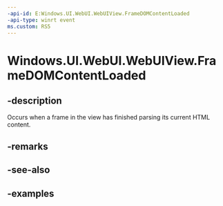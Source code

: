 ```yaml
---
-api-id: E:Windows.UI.WebUI.WebUIView.FrameDOMContentLoaded
-api-type: winrt event
ms.custom: RS5
---
```


<!-- Event syntax.
public event TypedEventHandler FrameDOMContentLoaded<IWebViewControl, WebViewControlDOMContentLoadedEventArgs>
-->

# Windows.UI.WebUI.WebUIView.FrameDOMContentLoaded

## -description
Occurs when a frame in the view has finished parsing its current HTML content.

## -remarks

## -see-also

## -examples

